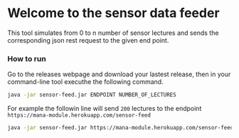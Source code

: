 # Welcome to the sensor data feeder

This tool simulates from 0 to n number of sensor lectures and sends the corresponding json rest request to the given end point.

### How to run
Go to the releases webpage and download your lastest release, then in your command-line tool executhe the following command.
```bash
java -jar sensor-feed.jar ENDPOINT NUMBER_OF_LECTURES
```
For example the followin line will send `200` lectures to the endpoint `https://mana-module.herokuapp.com/sensor-feed`
```bash
java -jar sensor-feed.jar https://mana-module.herokuapp.com/sensor-feed 200
```

